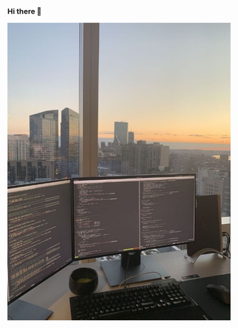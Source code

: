 ### Hi there 👋
![Texto alternativo](https://github.com/IgnacioRiffop/IgnacioRiffop/blob/main/The%20predator%20by%20RuNyx.jpg)


